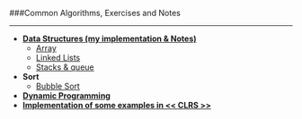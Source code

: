 ###Common Algorithms, Exercises and Notes
- - -
* [**Data Structures (my implementation & Notes)**](#data-structure)
	* [Array](https://github.com/zpoint/Algorithms/tree/master/Array)
	* [Linked Lists](https://github.com/zpoint/Algorithms/tree/master/Linked%20Lists)
	* [Stacks & queue](https://github.com/zpoint/Algorithms/tree/master/Stack_Queue)
* **Sort**
	* [Bubble Sort](https://github.com/zpoint/Algorithms/tree/master/Sort/bubble%20sort)
* [**Dynamic Programming**](https://github.com/zpoint/Algorithms/tree/master/Dynamic%20Programming)
* [**Implementation of some examples in << CLRS >>**](https://github.com/zpoint/Algorithms/tree/master/CLRS)



